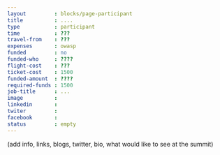 ```yaml
---
layout         : blocks/page-participant
title          : ....
type           : participant
time           : ???
travel-from    : ???
expenses       : owasp
funded         : no
funded-who     : ????
flight-cost    : ???
ticket-cost    : 1500
funded-amount  : ????
required-funds : 1500
job-title      : ...
image          :
linkedin       :
twiter         :
facebook       :
status         : empty
---
```


(add info, links, blogs, twitter, bio, what would like to see at the summit)

